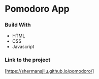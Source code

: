 # Pomodoro App

### Build With 
* HTML
* CSS
* Javascript

### Link to the project
[https://shermansjliu.github.io/pomodoro/]
